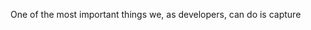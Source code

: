 <!--bl
(filemeta
    (title "Tests as Documents")
)
/bl-->

One of the most important things we, as developers, can do is capture 
